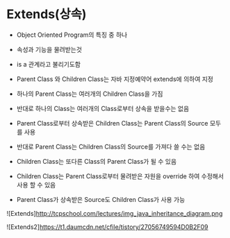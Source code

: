 Extends(상속)
=============
+ Object Oriented Program의 특징 중 하나
+ 속성과 기능을 물려받는것
+ is a 관계라고 불리기도함 

+ Parent Class 와 Children Class는 자바 지정예약어 extends에 의하여 지정
+ 하나의 Parent Class는 여러개의 Children Class을 가짐
+ 반대로 하나의 Class는 여러개의 Class로부터 상속을 받을수는 없음
+ Parent Class로부터 상속받은 Children Class는 Parent Class의 Source 모두를 사용
+ 반대로 Parent Class는 Children Class의 Source를 가져다 쓸 수는 없음
+ Children Class는 또다른 Class의 Parent Class가 될 수 있음 
+ Children Class는 Parent Class로부터 물려받은 자원을 override 하여 수정해서 사용 할 수 있음
+ Parent Class가 상속받은 Source도 Children Class가 사용 가능


![Extends]http://tcpschool.com/lectures/img_java_inheritance_diagram.png

![Extends2]https://t1.daumcdn.net/cfile/tistory/27056749594D0B2F09
